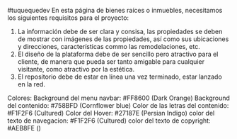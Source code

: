 #tuquequedev
En esta página de bienes raíces o inmuebles, necesitamos los siguientes requisitos para el proyecto:
1. La información debe de ser clara y consisa, las propiedades se deben de mostrar con imágenes de las propiedades, así como sus ubicaciones y direcciones, características commo las remodelaciones, etc.
2. El diseño de la plataforma debe de ser sencillo pero atractivo para el cliente, de manera que pueda ser tanto amigable para cualquier visitante, como atractivo por la estética.
3. El repositorio debe de estar en línea una vez terminado, estar lanzado en la red. 

Colores:
Background del menu navbar: #FF8600 (Dark Orange)
Background del contenido: #758BFD (Cornflower blue)
Color de las letras del contenido: #F1F2F6 (Cultured)
Color del Hover: #27187E (Persian Indigo) 
color del texto de navegacion: #F1F2F6 (Cultured)
color del texto de copyright: #AEB8FE ()